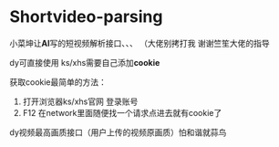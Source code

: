 # Shortvideo-parsing
小菜坤让**AI**写的短视频解析接口、、、
（大佬别拷打我
谢谢竺笙大佬的指导

dy可直接使用
ks/xhs需要自己添加**cookie**

获取cookie最简单的方法：
1. 打开浏览器ks/xhs官网 登录账号
2. F12 在network里面随便找一个请求点进去就有cookie了

dy视频最高画质接口（用户上传的视频原画质）怕和谐就蒜鸟
